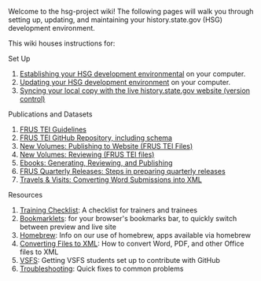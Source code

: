Welcome to the hsg-project wiki!  The following pages will walk you through setting up, updating, and maintaining your history.state.gov (HSG) development environment.

This wiki houses instructions for:

Set Up

1. [Establishing your HSG development environmental](setup) on your computer.
1. [Updating your HSG development environment](https://github.com/HistoryAtState/hsg-project/wiki/setup#updating-from-an-old-setup) on your computer.
1. [Syncing your local copy with the live history.state.gov website (version control)](version-control)

Publications and Datasets

1. [FRUS TEI Guidelines](http://static.history.state.gov/temp/frus-tei-guidelines.html)
1. [FRUS TEI GitHub Repository, including schema](https://github.com/historyatstate/frus)
1. [New Volumes: Publishing to Website (FRUS TEI Files)](publishing-new-volumes-to-website) 
1. [New Volumes: Reviewing (FRUS TEI files)](reviewing-frus-tei)
1. [Ebooks: Generating, Reviewing, and Publishing](ebooks)
1. [FRUS Quarterly Releases: Steps in preparing quarterly releases](quarterly-releases)
1. [Travels & Visits: Converting Word Submissions into XML](preparing-travels-and-visits)

Resources

1. [Training Checklist](training-checklist): A checklist for trainers and trainees
1. [Bookmarklets](bookmarklets): for your browser's bookmarks bar, to quickly switch between preview and live site
1. [Homebrew](homebrew): Info on our use of homebrew, apps available via homebrew
1. [Converting Files to XML](converting-files-to-xml): How to convert Word, PDF, and other Office files to XML
1. [VSFS](vsfs): Getting VSFS students set up to contribute with GitHub
1. [Troubleshooting](troubleshooting): Quick fixes to common problems